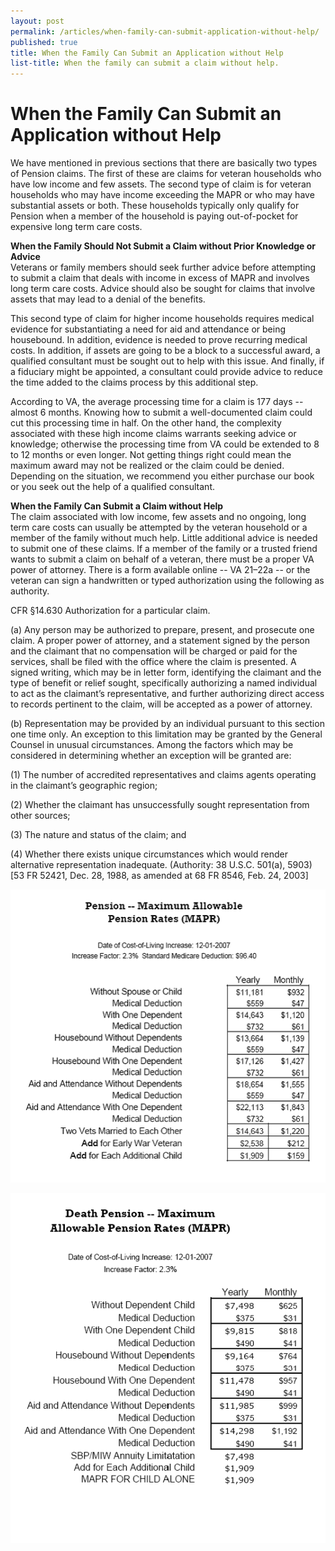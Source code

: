 ```yaml
---
layout: post
permalink: /articles/when-family-can-submit-application-without-help/
published: true
title: When the Family Can Submit an Application without Help
list-title: When the family can submit a claim without help.
---
```


# When the Family Can Submit an Application without Help

We have mentioned in previous sections that there are basically two types of Pension claims. The first of these are claims for veteran households who have low income and few assets. The second type of claim is for veteran households who may have income exceeding the MAPR or who may have substantial assets or both. These households typically only qualify for Pension when a member of the household is paying out-of-pocket for expensive long term care costs.

**When the Family Should Not Submit a Claim without Prior Knowledge or Advice**  
Veterans or family members should seek further advice before attempting to submit a claim that deals with income in excess of MAPR and involves long term care costs. Advice should also be sought for claims that involve assets that may lead to a denial of the benefits.

This second type of claim for higher income households requires medical evidence for substantiating a need for aid and attendance or being housebound. In addition, evidence is needed to prove recurring medical costs. In addition, if assets are going to be a block to a successful award, a qualified consultant must be sought out to help with this issue. And finally, if a fiduciary might be appointed, a consultant could provide advice to reduce the time added to the claims process by this additional step.

According to VA, the average processing time for a claim is 177 days -- almost 6 months. Knowing how to submit a well-documented claim could cut this processing time in half. On the other hand, the complexity associated with these high income claims warrants seeking advice or knowledge; otherwise the processing time from VA could be extended to 8 to 12 months or even longer. Not getting things right could mean the maximum award may not be realized or the claim could be denied. Depending on the situation, we recommend you either purchase our book or you seek out the help of a qualified consultant.

**When the Family Can Submit a Claim without Help**  
The claim associated with low income, few assets and no ongoing, long term care costs can usually be attempted by the veteran household or a member of the family without much help. Little additional advice is needed to submit one of these claims. If a member of the family or a trusted friend wants to submit a claim on behalf of a veteran, there must be a proper VA power of attorney. There is a form available online -- VA 21–22a -- or the veteran can sign a handwritten or typed authorization using the following as authority.

CFR §14.630 Authorization for a particular claim.

(a) Any person may be authorized to prepare, present, and prosecute one claim. A proper power of attorney, and a statement signed by the person and the claimant that no compensation will be charged or paid for the services, shall be filed with the office where the claim is presented. A signed writing, which may be in letter form, identifying the claimant and the type of benefit or relief sought, specifically authorizing a named individual to act as the claimant’s representative, and further authorizing direct access to records pertinent to the claim, will be accepted as a power of attorney.

(b) Representation may be provided by an individual pursuant to this section one time only. An exception to this limitation may be granted by the General Counsel in unusual circumstances. Among the factors which may be considered in determining whether an exception will be granted are:

(1) The number of accredited representatives and claims agents operating in the claimant’s geographic region;

(2) Whether the claimant has unsuccessfully sought representation from other sources;

(3) The nature and status of the claim; and

(4) Whether there exists unique circumstances which would render alternative representation inadequate. (Authority: 38 U.S.C. 501(a), 5903)
\[53 FR 52421, Dec. 28, 1988, as amended at 68 FR 8546, Feb. 24, 2003\]

![Pension Rates - Maximum Allowable Pension Rates](/assets/pension_mapr.gif)

![Death Pension - Maximum Allowable Pension Rates](/assets/death-pension_mapr.gif)